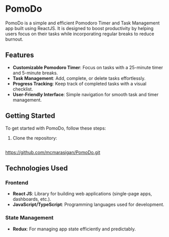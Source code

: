 # PomoDo

PomoDo is a simple and efficient Pomodoro Timer and Task Management app built using ReactJS. It is designed to boost productivity by helping users focus on their tasks while incorporating regular breaks to reduce burnout.

## Features

- **Customizable Pomodoro Timer**: Focus on tasks with a 25-minute timer and 5-minute breaks.
- **Task Management**: Add, complete, or delete tasks effortlessly.
- **Progress Tracking**: Keep track of completed tasks with a visual checklist.
- **User-Friendly Interface**: Simple navigation for smooth task and timer management.

## Getting Started

To get started with PomoDo, follow these steps:

1. Clone the repository:
   ```bash
  https://github.com/mcmarasigan/PomoDo.git
## Technologies Used

### Frontend
- **React JS**: Library for building web applications (single-page apps, dashboards, etc.).
- **JavaScript/TypeScript**: Programming languages used for development.

### State Management
- **Redux**: For managing app state efficiently and predictably.

